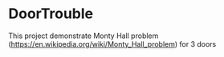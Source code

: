 # DoorTrouble
This project demonstrate Monty Hall problem (https://en.wikipedia.org/wiki/Monty_Hall_problem) for 3 doors
